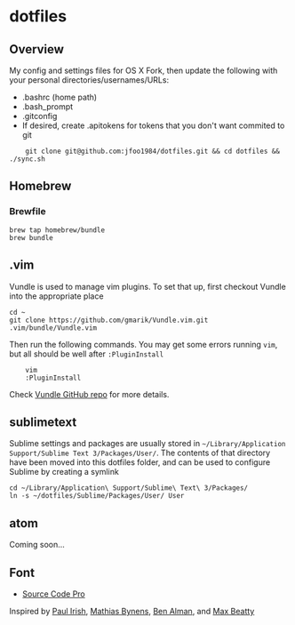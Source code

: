 # dotfiles
## Overview
My config and settings files for OS X
Fork, then update the following with your personal directories/usernames/URLs:
* .bashrc (home path)
* .bash_prompt
* .gitconfig
* If desired, create .apitokens for tokens that you don't want commited to git
```
    git clone git@github.com:jfoo1984/dotfiles.git && cd dotfiles && ./sync.sh
```
## Homebrew
### Brewfile
```
brew tap homebrew/bundle
brew bundle
```

## .vim 
Vundle is used to manage vim plugins.  To set that up, first checkout Vundle into the appropriate place
```
cd ~
git clone https://github.com/gmarik/Vundle.vim.git .vim/bundle/Vundle.vim
```
Then run the following commands.  You may get some errors running `vim`, but all should be well after `:PluginInstall`
```
    vim
    :PluginInstall
```
Check [Vundle GitHub repo](https://github.com/VundleVim/Vundle.vim) for more details.

## sublimetext
Sublime settings and packages are usually stored in `~/Library/Application Support/Sublime Text 3/Packages/User/`.  The contents of that directory have been moved into this dotfiles folder, and can be used to configure Sublime by creating a symlink
```
cd ~/Library/Application\ Support/Sublime\ Text\ 3/Packages/
ln -s ~/dotfiles/Sublime/Packages/User/ User
```

## atom
Coming soon...

## Font
* [Source Code Pro](https://github.com/adobe-fonts/source-code-pro)

Inspired by [Paul Irish](https://github.com/paulirish/dotfiles), [Mathias Bynens](https://github.com/mathiasbynens/dotfiles/), [Ben Alman](https://github.com/cowboy/dotfiles), and [Max Beatty](https://github.com/maxbeatty/dotfiles)

